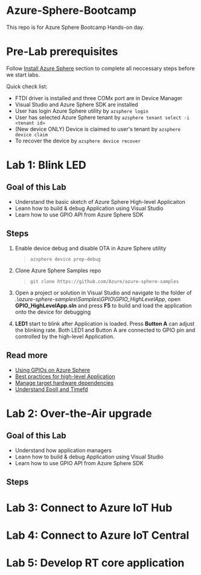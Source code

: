 # Azure-Sphere-Bootcamp

This repo is for Azure Sphere Bootcamp Hands-on day. 

# Pre-Lab prerequisites

Follow [Install Azure Sphere](https://docs.microsoft.com/en-us/azure-sphere/install/overview) section to complete all neccessary steps before we start labs. 

Quick check list:
- FTDI driver is installed and three COMx port are in Device Manager 
- Visual Studio and Azure Sphere SDK are installed 
- User has login Azure Sphere utility by `azsphere login`
- User has selected Azure Sphere tenant by `azsphere tenant select -i <tenant id>`
- (New device ONLY) Device is claimed to user's tenant by `azsphere device claim`
- To recover the device by `azsphere device recover`



# Lab 1: Blink LED

## Goal of this Lab
- Understand the basic sketch of Azure Sphere High-level Applicaiton
- Leann how to build & debug Application using Visual Studio
- Learn how to use GPIO API from Azure Sphere SDK

## Steps

1. Enable device debug and disable OTA in Azure Sphere utility
   > `azsphere device prep-debug`

2. Clone Azure Sphere Samples repo
   > `git clone https://github.com/Azure/azure-sphere-samples`

3. Open a project or solution in Visual Studio and navigate to the folder of *.\azure-sphere-samples\Samples\GPIO\GPIO_HighLevelApp*, open **GPIO_HighLevelApp.sln** and press **F5** to build and load the application onto the device for debugging
4. **LED1** start to blink after Application is loaded. Press **Button A** can adjust the blinking rate. Both LED1 and Button A are connected to GPIO pin and controlled by the high-level Application.

## Read more
- [Using GPIOs on Azure Sphere](https://docs.microsoft.com/en-us/azure-sphere/app-development/gpio)
- [Best practices for high-level Application](https://docs.microsoft.com/en-us/azure-sphere/app-development/initialization-termination)
- [Manage target hardware dependencies](https://docs.microsoft.com/en-us/azure-sphere/app-development/manage-hardware-dependencies)
- [Understand Epoll and Timefd]()

# Lab 2: Over-the-Air upgrade 

## Goal of this Lab
- Understand how application managers 
- Leann how to build & debug Application using Visual Studio
- Learn how to use GPIO API from Azure Sphere SDK

## Steps 

# Lab 3: Connect to Azure IoT Hub

# Lab 4: Connect to Azure IoT Central 

# Lab 5: Develop RT core application
